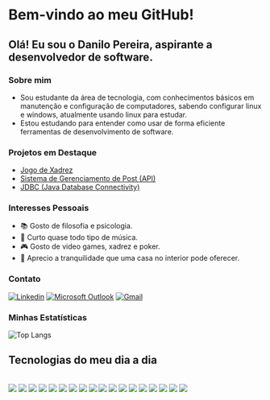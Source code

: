 # Bem-vindo ao meu GitHub!

## Olá! Eu sou o Danilo Pereira, aspirante a desenvolvedor de software.

### Sobre mim
- Sou estudante da área de tecnologia, com conhecimentos básicos em manutenção e configuração de computadores, sabendo configurar linux e windows, atualmente usando linux para estudar.
- Estou estudando para entender como usar de forma eficiente ferramentas de desenvolvimento de software.

### Projetos em Destaque
- [Jogo de Xadrez](https://github.com/Danilo-dps/Sistema_Xadrez_java)
- [Sistema de Gerenciamento de Post (API)](https://github.com/Danilo-dps/workshop-spring-boot-mongodb)
- [JDBC (Java Database Connectivity)](https://github.com/Danilo-dps/java-database-connectivity)

### Interesses Pessoais

- 📚 Gosto de filosofia e psicologia.
- 🎵 Curto quase todo tipo de música.
- 🎮 Gosto de video games, xadrez e poker.
- 🏡 Aprecio a tranquilidade que uma casa no interior pode oferecer.

### Contato
[![Linkedin](https://img.shields.io/badge/LinkedIn-0077B5?style=for-the-badge&logo=linkedin&logoColor=white)](https://www.linkedin.com/in/danilo-pereira-862510259/) 
[![Microsoft Outlook](https://img.shields.io/badge/Microsoft_Outlook-0078D4?style=for-the-badge&logo=microsoft-outlook&logoColor=white)](mailto:danilodpsnilo@outlook.com)
[![Gmail](https://img.shields.io/badge/Gmail-D14836?style=for-the-badge&logo=gmail&logoColor=white)](mailto:danilodpsnilo@gmail.com)

### Minhas Estatísticas
![Top Langs](https://github-readme-stats.vercel.app/api/top-langs/?username=danilo-dps)

## Tecnologias do meu dia a dia

<div style="display: inline_block"><br/>
  <img src="https://img.shields.io/badge/Udemy-EC5252?style=for-the-badge&logo=Udemy&logoColor=white"/>
  <img src="https://img.shields.io/badge/-Hackerrank-2EC866?style=for-the-badge&logo=HackerRank&logoColor=white"/>
  <img src="https://img.shields.io/badge/C-00599C?style=for-the-badge&logo=c&logoColor=white"/>
  <img src="https://img.shields.io/badge/C%2B%2B-00599C?style=for-the-badge&logo=c%2B%2B&logoColor=white"/>
  <img src="https://img.shields.io/badge/Java-ED8B00?style=for-the-badge&logo=openjdk&logoColor=white"/>
  <img src="https://img.shields.io/badge/C%23-239120?style=for-the-badge&logo=c-sharp&logoColor=white"/>
  <img src="https://img.shields.io/badge/.NET-5C2D91?style=for-the-badge&logo=.net&logoColor=white"/>
  <img src="https://img.shields.io/badge/Eclipse-2C2255?style=for-the-badge&logo=eclipse&logoColor=white"/>
  <img src="https://img.shields.io/badge/Spring-6DB33F?style=for-the-badge&logo=spring&logoColor=white"/>
  <img src="https://img.shields.io/badge/Visual_Studio-5C2D91?style=for-the-badge&logo=visual%20studio&logoColor=white"/>
  <img src="https://img.shields.io/badge/Visual_Studio_Code-0078D4?style=for-the-badge&logo=visual%20studio%20code&logoColor=white"/>  
  <img src="https://img.shields.io/badge/Microsoft_Excel-217346?style=for-the-badge&logo=microsoft-excel&logoColor=white"/>
  <img src="https://img.shields.io/badge/MySQL-00000F?style=for-the-badge&logo=mysql&logoColor=white"/>
  <img src="https://img.shields.io/badge/Google_Cloud-4285F4?style=for-the-badge&logo=google-cloud&logoColor=white"/>
  <img src="https://img.shields.io/badge/Markdown-000000?style=for-the-badge&logo=markdown&logoColor=white"/>
  <img src="https://img.shields.io/badge/Python-14354C?style=for-the-badge&logo=python&logoColor=white"/>
  <img src="https://img.shields.io/badge/Microsoft_SQL_Server-CC2927?style=for-the-badge&logo=microsoft-sql-server&logoColor=white"/>
  <img src="https://img.shields.io/badge/MongoDB-4EA94B?style=for-the-badge&logo=mongodb&logoColor=white"/>
</div>